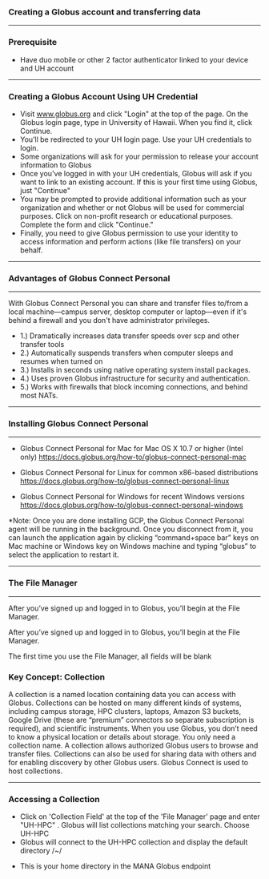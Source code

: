 
### Creating a Globus account and transferring data
---

### Prerequisite
-  Have duo mobile or other 2 factor authenticator linked to your device and UH account
---
### Creating a Globus Account Using UH Credential
- Visit www.globus.org and click "Login" at the top of the page. On the Globus login page, type in University of Hawaii. When you find it, click Continue.
- You’ll be redirected to your UH login page. Use your UH credentials to login.
- Some organizations will ask for your permission to release your account information to Globus
- Once you've logged in with your UH credentials, Globus will ask if you want to link to an existing account. If this is your first time using Globus, just "Continue"
- You may be prompted to provide additional information such as your organization and whether or not Globus will be used for commercial purposes. Click on non-profit research or educational purposes. Complete the form and click "Continue."
- Finally, you need to give Globus permission to use your identity to access information and perform actions (like file transfers) on your behalf.
---
### Advantages of Globus Connect Personal
---
With Globus Connect Personal you can share and transfer files to/from a local machine—campus server, desktop computer or laptop—even if it's behind a firewall and you don't have administrator privileges.
- 1.) Dramatically increases data transfer speeds over scp and other transfer tools
- 2.) Automatically suspends transfers when computer sleeps and resumes when turned on
- 3.) Installs in seconds using native operating system install packages.
- 4.) Uses proven Globus infrastructure for security and authentication.
- 5.) Works with firewalls that block incoming connections, and behind most NATs.
---
### Installing Globus Connect Personal
---
- Globus Connect Personal for Mac for Mac OS X 10.7 or higher (Intel only) https://docs.globus.org/how-to/globus-connect-personal-mac

- Globus Connect Personal for Linux for common x86-based distributions https://docs.globus.org/how-to/globus-connect-personal-linux

- Globus Connect Personal for Windows for recent Windows versions https://docs.globus.org/how-to/globus-connect-personal-windows

*Note: Once you are done installing GCP, the Globus Connect Personal agent will be running in the background. Once you disconnect from it, you can launch the application again by clicking “command+space bar” keys on Mac machine or Windows key on Windows machine and typing “globus” to select the application to restart it.

---
### The File Manager
--- 
After you’ve signed up and logged in to Globus, you’ll begin at the File Manager.

After you’ve signed up and logged in to Globus, you’ll begin at the File Manager.

The first time you use the File Manager, all fields will be blank

### Key Concept: Collection
A collection is a named location containing data you can access with Globus. Collections can be hosted on many different kinds of systems, including campus storage, HPC clusters, laptops, Amazon S3 buckets, Google Drive (these are “premium” connectors so separate subscription is required), and scientific instruments.
When you use Globus, you don’t need to know a physical location or details about storage. You only need a collection name. A collection allows authorized Globus users to browse and transfer files. Collections can also be used for sharing data with others and for enabling discovery by other Globus users. Globus Connect is used to host collections.

--- 
### Accessing a Collection
- Click on 'Collection Field' at the top of the 'File Manager' page and enter "UH-HPC" . Globus will list collections matching your search. Choose UH-HPC
- Globus will connect to the UH-HPC collection and display the default directory /~/
* This is your home directory in the MANA Globus endpoint
